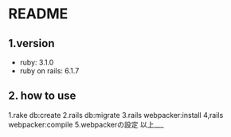 # README
## 1.version
  * ruby: 3.1.0
  * ruby on rails: 6.1.7

## 2. how to use
  1.rake db:create
  2.rails db:migrate
  3.rails webpacker:install
  4,rails webpacker:compile
  5.webpackerの設定
以上___

